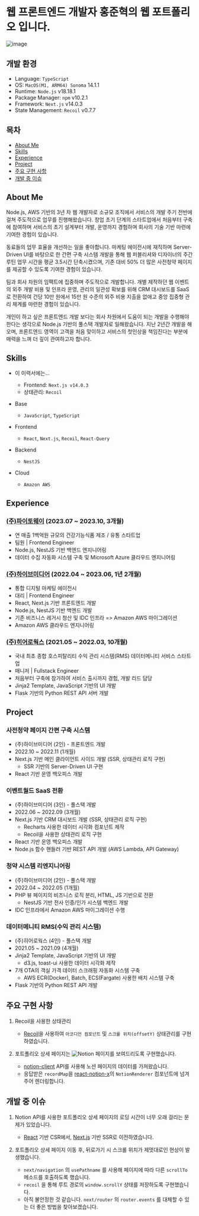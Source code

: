 # 웹 프론트엔드 개발자 홍준혁의 웹 포트폴리오 입니다.

![image](https://github.com/ato-m-a/portfolio/assets/99224451/8e33f393-a346-4182-bf04-b25e1660da99)

## 개발 환경

- Language: `TypeScript`
- OS: `MacOS(M1, ARM64) Sonoma` 14.1.1
- Runtime: `Node.js` v18.18.1
- Package Manager: `npm` v10.2.1
- Framework: `Next.js` v14.0.3
- State Management: `Recoil` v0.7.7

## 목차

- [About Me](#About-Me)
- [Skills](#Skills)
- [Experience](#Experience)
- [Project](#Project)
- [주요 구현 사항](#주요-구현-사항)
- [개발 중 이슈](#개발-중-이슈)

## About Me

Node.js, AWS 기반의 3년 차 웹 개발자로 소규모 조직에서 서비스의 개발 주기 전반에 걸쳐 주도적으로 업무를 진행해왔습니다. 창업 초기 단계의 스타트업에서 
처음부터 구축에 참여하며 서비스의 초기 설계부터 개발, 운영까지 경험하며 회사의 기술 기반 마련에 기여한 경험이 있습니다.

동료들의 업무 효율을 개선하는 일을 좋아합니다. 마케팅 에이전시에 재직하며 Server-Driven UI를 바탕으로 한 간편 구축 시스템 개발을 통해 웹 퍼블리셔와 
디자이너의 주간 루틴 업무 시간을 평균 3.5시간 단축시켰으며, 기존 대비 50% 더 많은 사전청약 페이지를 제공할 수 있도록 기여한 경험이 있습니다.

팀과 회사 차원의 임팩트에 집중하며 주도적으로 개발합니다. 개별 제작하던 웹 이벤트의 외주 개발 비용 및 인프라 운영, 관리의 일관성 확보를 위해 CRM 대시보드를 SaaS로 
전환하여 건당 10만 원에서 15만 원 수준의 외주 비용 지출을 없애고 중앙 집중형 관리 체계를 마련한 경험이 있습니다.

개인이 하고 싶은 프론트엔드 개발 보다는 회사 차원에서 도움이 되는 개발을 수행해야 한다는 생각으로 Node.js 기반의 풀스택 개발자로 일해왔습니다. 
지난 2년간 개발을 해오며, 프론트엔드 영역이 고객을 처음 맞이하고 서비스의 첫인상을 책임진다는 부분에 매력을 느껴 더 깊이 관여하고자 합니다.

## Skills

- 이 이력서에는...
	- Frontend: `Next.js v14.0.3`
	- 상태관리: `Recoil`

- Base
  - `JavaScript`, `TypeScript`

- Frontend
  - `React`, `Next.js`, `Recoil`, `React-Query`

- Backend
  - `NestJS`

- Cloud
  - `Amazon AWS`

## Experience

### [(주)파이토웨이](https://www.phytoway.team/) (2023.07 ~ 2023.10, 3개월)
- 연 매출 1백억원 규모의 건강기능식품 제조 / 유통 스타트업
- 팀원 | Frontend Engineer
- Node.js, NestJS 기반 백엔드 엔지니어링
- 데이터 수집 자동화 시스템 구축 및 Microsoft Azure 클라우드 엔지니어링

### [(주)하이브미디어](http://hivemedia.co.kr/) (2022.04 ~ 2023.06, 1년 2개월)
- 통합 디지털 마케팅 에이전시
- 대리 | Frontend Engineer
- React, Next.js 기반 프론트엔드 개발
- Node.js, NestJS 기반 백엔드 개발
- 기존 비즈니스 레거시 청산 및 IDC 인프라 => Amazon AWS 마이그레이션
- Amazon AWS 클라우드 엔지니어링

### [(주)히어로웍스](https://www.heroworks.co.kr) (2021.05 ~ 2022.03, 10개월)
- 국내 최초 종합 호스피탈리티 수익 관리 시스템(RMS) 데이터메니티 서비스 스타트업
- 매니저 | Fullstack Engineer
- 처음부터 구축에 참가하여 서비스 출시까지 경험, 개발 리드 담당
- Jinja2 Template, JavaScript 기반의 UI 개발
- Flask 기반의 Python REST API 서버 개발

## Project

### 사전청약 페이지 간편 구축 시스템
- (주)하이브미디어 (2인) - 프론트엔드 개발
- 2022.10 ~ 2022.11 (1개월)
- Next.js 기반 메인 클라이언트 사이드 개발 (SSR, 상태관리 로직 구현)
	- SSR 기반의 Server-Driven UI 구현
- React 기반 운영 백오피스 개발

### 이벤트월드 SaaS 전환
- (주)하이브미디어 (3인) - 풀스택 개발
- 2022.06 ~ 2022.09 (3개월)
- Next.js 기반 CRM 대시보드 개발 (SSR, 상태관리 로직 구현)
	- Recharts 사용한 데이터 시각화 컴포넌트 제작
	- Recoil을 사용한 상태관리 로직 구현
- React 기반 운영 백오피스 개발
- Node.js 함수 핸들러 기반 REST API 개발 (AWS Lambda, API Gateway)

### 청약 시스템 리엔지니어링
- (주)하이브미디어 (2인) - 풀스택 개발
- 2022.04 ~ 2022.05 (1개월)
- PHP 뷰 페이지의 비즈니스 로직 분리, HTML, JS 기반으로 전환
	- NestJS 기반 전사 인증/인가 시스템 백엔드 개발
- IDC 인프라에서 Amazon AWS 마이그레이션 수행

### 데이터메니티 RMS(수익 관리 시스템)
- (주)히어로웍스 (4인) - 풀스택 개발
- 2021.05 ~ 2021.09 (4개월)
- Jinja2 Template, JavaScript 기반의 UI 개발
	- d3.js, toast-ui 사용한 데이터 시각화 제작
- 7개 OTA의 객실 가격 데이터 스크래핑 자동화 시스템 구축
	- AWS ECR(Docker), Batch, ECS(Fargate) 사용한 배치 시스템 구축
- Flask 기반의 Python REST API 개발

## 주요 구현 사항

1. Recoil을 사용한 상태관리
	- [Recoil](https://github.com/facebookexperimental/Recoil)을 사용하여 `아코디언 컴포넌트` 및 `스크롤 위치(offsetY)` 상태관리를 구현하였습니다.

2. 포트폴리오 상세 페이지는 ![Notion](https://img.shields.io/badge/Notion-black?logo=Notion) 페이지를 보여드리도록 구현했습니다.
	- [notion-client](https://www.npmjs.com/package/notion-client) API를 사용해 노션 페이지의 데이터를 가져왔습니다.
	- 응답받은 `recordMap`을 [react-notion-x](https://www.npmjs.com/package/react-notion-x)의 `NotionRenderer` 컴포넌트에 넘겨주어 렌더링합니다.
	

## 개발 중 이슈

1. Notion API를 사용한 포트폴리오 상세 페이지의 로딩 시간이 너무 오래 걸리는 문제가 있었습니다.
	- [React](https://github.com/facebook/react) 기반 CSR에서, [Next.js](https://github.com/vercel/next.js) 기반 SSR로 이전하였습니다.

2. 포트폴리오 상세 페이지 이동 후, 뒤로가기 시 스크롤 위치가 제멋대로인 현상이 발생했습니다.
	- `next/navigation` 의 `usePathname` 를 사용해 페이지에 따라 다른 `scrollTo` 메소드를 호출하도록 했습니다.
	- `recoil` 을 통해 루트 경로의 `window.scrollY` 상태를 저장하도록 구현했습니다.
	- 아직 불안정한 것 같습니다. `next/router` 의 `router.events` 를 대체할 수 있는 더 좋은 방법을 찾아보겠습니다.